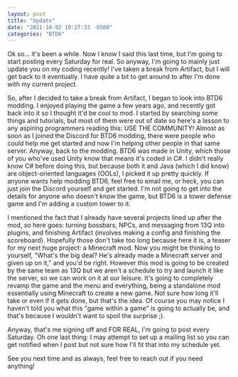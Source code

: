 ```yaml
---
layout: post
title: "Update"
date: "2021-10-02 10:27:33 -0500"
categories: "BTD6"
---
```


Ok so... it's been a while. Now I know I said this last time, but I'm going to start posting every Saturday for real. So anyway, I'm going to mainly just update you on my coding recently! I've taken a break from Artifact, but I will get back to it eventually. I have quite a bit to get around to after I'm done with my current project.

So, after I decided to take a break from Artifact, I began to look into BTD6 modding. I enjoyed playing the game a few years ago, and recently got back into it so I thought it'd be cool to mod. I started by searching some things and tutorials, but most of them were out of date so here's a lesson to any aspiring programmers reading this: USE THE COMMUNITY! Almost as soon as I joined the Discord for BTD6 modding, there were people who could help me get started and now I'm helping other people in that same server. Anyway, back to the modding. BTD6 was made in Unity, which those of you who've used Unity know that means it's coded in C#. I didn't really know C# before doing this, but because both it and Java (which I did know) are object-oriented languages (OOLs), I picked it up pretty quickly. If anyone wants help modding BTD6, feel free to email me, or heck, you can just join the Discord yourself and get started. I'm not going to get into the details for anyone who doesn't know the game, but BTD6 is a tower defense game and I'm adding a custom tower to it.

I mentioned the fact that I already have several projects lined up after the mod, so here goes: turning bossbars, NPCs, and messaging from 13Q into plugins, and finishing Artifact (involves making a config and finishing the scoreboard). Hopefully those don't take too long because here it is, a teaser for my next huge project: a Minecraft mod. Now you might be thinking to yourself, "What's the big deal? He's already made a Minecraft server and given up on it," and you'd be right. However this mod is going to be created by the same team as 13Q but we aren't a schedule to try and launch it like the server, so we can work on it at our leisure. It's going to completely revamp the game and the menu and everything, being a standalone mod essentially using Minecraft to create a new game. Not sure how long it'll take or even if it gets done, but that's the idea. Of course you may notice I haven't told you what this "game within a game" is going to actually be, and that's because I wouldn't want to spoil the surprise ;).

Anyway, that's me signing off and FOR REAL, I'm going to post every Saturday. Oh one last thing: I may attempt to set up a mailing list so you can get notified when I post but not sure how I'll fit that into my schedule yet.

See you next time and as always, feel free to reach out if you need anything!
